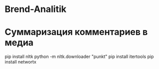 # Brend-Analitik
# Суммаризация комментариев в медиа
pip install nltk
python -m nltk.downloader "punkt"
pip install itertools
pip install networtx
